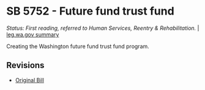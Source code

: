 # SB 5752 - Future fund trust fund
*Status: First reading, referred to Human Services, Reentry & Rehabilitation.* | [leg.wa.gov summary](https://app.leg.wa.gov/billsummary?BillNumber=5752&Year=2021)

Creating the Washington future fund trust fund program.

## Revisions
* [Original Bill](1/)